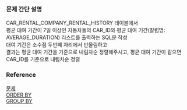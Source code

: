 ### 문제 간단 설명
CAR_RENTAL_COMPANY_RENTAL_HISTORY 테이블에서<br>
평균 대여 기간이 7일 이상인 자동차들의 CAR_ID와 평균 대여 기간(칼럼명: AVERAGE_DURATION) 리스트를 출력하는 SQL문 작성<br>
대여 기간은 소수점 두번째 자리에서 반올림하고<br>
결과는 평균 대여 기간을 기준으로 내림차순 정렬해주시고, 평균 대여 기간이 같으면 CAR_ID를 기준으로 내림차순 정렬<br>

### Reference
[문제](https://school.programmers.co.kr/learn/courses/30/lessons/157342)<br>
[ORDER BY](https://github.com/gitubanana/SQL_study/blob/main/select/%EC%9D%B8%EA%B8%B0%EC%9E%88%EB%8A%94_%EC%95%84%EC%9D%B4%EC%8A%A4%ED%81%AC%EB%A6%BC/README.md#order-by)<br>
[GROUP BY](https://github.com/gitubanana/SQL_study/tree/main/select/재구매가_일어난_상품과_회원_리스트_구하기#group-by)<br>

